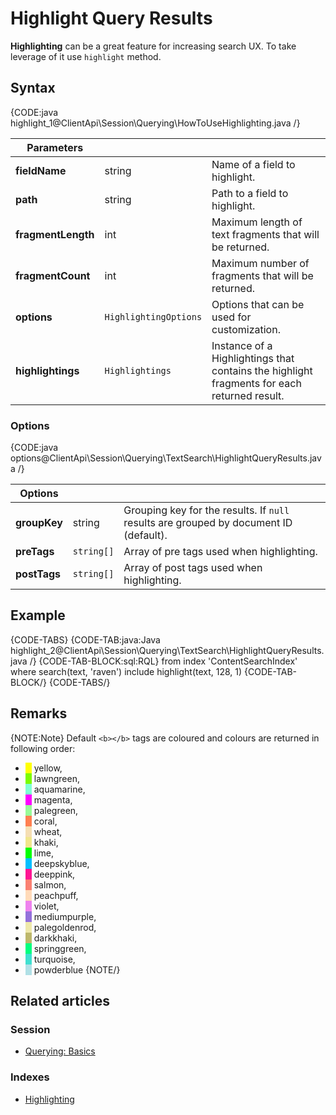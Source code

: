 # Highlight Query Results

**Highlighting** can be a great feature for increasing search UX. To take leverage of it use `highlight` method.

## Syntax

{CODE:java highlight_1@ClientApi\Session\Querying\HowToUseHighlighting.java /}

| Parameters | | |
| ------------- | ------------- | ----- |
| **fieldName** | string | Name of a field to highlight. |
| **path** | string | Path to a field to highlight. |
| **fragmentLength** | int | Maximum length of text fragments that will be returned. |
| **fragmentCount** | int | Maximum number of fragments that will be returned. |
| **options** | `HighlightingOptions`  | Options that can be used for customization. |
| **highlightings** | `Highlightings` | Instance of a Highlightings that contains the highlight fragments for each returned result. |

### Options

{CODE:java options@ClientApi\Session\Querying\TextSearch\HighlightQueryResults.java /}

| Options | | |
| ------------- | ------------- | ----- |
| **groupKey** | string | Grouping key for the results. If `null` results are grouped by document ID (default). |
| **preTags** | `string[]` | Array of pre tags used when highlighting. |
| **postTags** | `string[]` | Array of post tags used when highlighting. |

## Example

{CODE-TABS}
{CODE-TAB:java:Java highlight_2@ClientApi\Session\Querying\TextSearch\HighlightQueryResults.java /}
{CODE-TAB-BLOCK:sql:RQL}
from index 'ContentSearchIndex'
where search(text, 'raven')
include highlight(text, 128, 1)
{CODE-TAB-BLOCK/}
{CODE-TABS/}

## Remarks

{NOTE:Note}
Default `<b></b>` tags are coloured and colours are returned in following order:

- <span style="border-left: 10px solid yellow">&nbsp;</span>yellow,
- <span style="border-left: 10px solid lawngreen">&nbsp;</span>lawngreen,
- <span style="border-left: 10px solid aquamarine">&nbsp;</span>aquamarine,
- <span style="border-left: 10px solid magenta">&nbsp;</span>magenta,
- <span style="border-left: 10px solid palegreen">&nbsp;</span>palegreen,
- <span style="border-left: 10px solid coral">&nbsp;</span>coral,
- <span style="border-left: 10px solid wheat">&nbsp;</span>wheat,
- <span style="border-left: 10px solid khaki">&nbsp;</span>khaki,
- <span style="border-left: 10px solid lime">&nbsp;</span>lime,
- <span style="border-left: 10px solid deepskyblue">&nbsp;</span>deepskyblue,
- <span style="border-left: 10px solid deeppink">&nbsp;</span>deeppink,
- <span style="border-left: 10px solid salmon">&nbsp;</span>salmon,
- <span style="border-left: 10px solid peachpuff">&nbsp;</span>peachpuff,
- <span style="border-left: 10px solid violet">&nbsp;</span>violet,
- <span style="border-left: 10px solid mediumpurple">&nbsp;</span>mediumpurple,
- <span style="border-left: 10px solid palegoldenrod">&nbsp;</span>palegoldenrod,
- <span style="border-left: 10px solid darkkhaki">&nbsp;</span>darkkhaki,
- <span style="border-left: 10px solid springgreen">&nbsp;</span>springgreen,
- <span style="border-left: 10px solid turquoise">&nbsp;</span>turquoise,
- <span style="border-left: 10px solid powderblue">&nbsp;</span>powderblue
{NOTE/}

## Related articles

### Session

- [Querying: Basics](../../../../indexes/querying/query-index)

### Indexes

- [Highlighting](../../../../indexes/querying/highlighting)
